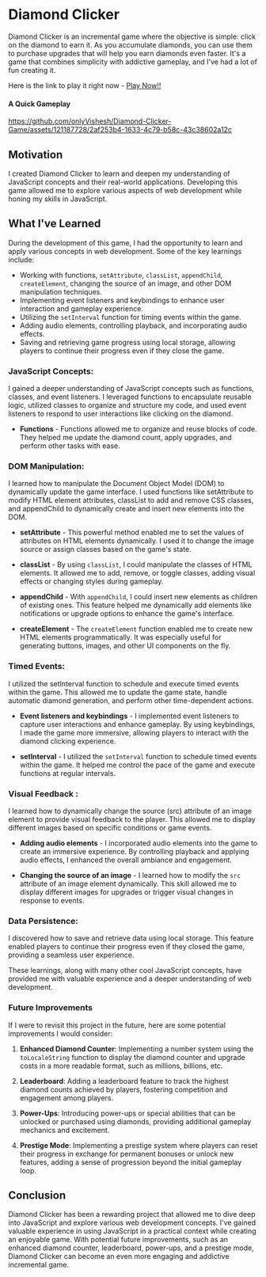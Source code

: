 # Diamond Clicker

Diamond Clicker is an incremental game where the objective is simple: click on the diamond to earn it. As you accumulate diamonds, you can use them to purchase upgrades that will help you earn diamonds even faster. It's a game that combines simplicity with addictive gameplay, and I've had a lot of fun creating it.

Here is the link to play it right now - [Play Now!!](https://diamond-clicker-game.vercel.app)

#### A Quick Gameplay

https://github.com/onlyVishesh/Diamond-Clicker-Game/assets/121187728/2af253b4-1633-4c79-b58c-43c38602a12c



## Motivation

I created Diamond Clicker to learn and deepen my understanding of JavaScript concepts and their real-world applications. Developing this game allowed me to explore various aspects of web development while honing my skills in JavaScript.


## What I've Learned

During the development of this game, I had the opportunity to learn and apply various concepts in web development. Some of the key learnings include:

- Working with functions, `setAttribute`, `classList`, `appendChild`, `createElement`, changing the source of an image, and other DOM manipulation techniques.
- Implementing event listeners and keybindings to enhance user interaction and gameplay experience.
- Utilizing the `setInterval` function for timing events within the game.
- Adding audio elements, controlling playback, and incorporating audio effects.
- Saving and retrieving game progress using local storage, allowing players to continue their progress even if they close the game.

### JavaScript Concepts: 
  I gained a deeper understanding of JavaScript concepts such as functions, classes, and event listeners. I leveraged functions to encapsulate reusable logic, utilized classes to organize and structure my code, and used event listeners to respond to user interactions like clicking on the diamond.

- **Functions** - Functions allowed me to organize and reuse blocks of code. They helped me update the diamond count, apply upgrades, and perform other tasks with ease.

### DOM Manipulation: 
  I learned how to manipulate the Document Object Model (DOM) to dynamically update the game interface. I used functions like setAttribute to modify HTML element attributes, classList to add and remove CSS classes, and appendChild to dynamically create and insert new elements into the DOM.

- **setAttribute** - This powerful method enabled me to set the values of attributes on HTML elements dynamically. I used it to change the image source or assign classes based on the game's state.

- **classList** - By using `classList`, I could manipulate the classes of HTML elements. It allowed me to add, remove, or toggle classes, adding visual effects or changing styles during gameplay.

- **appendChild** - With `appendChild`, I could insert new elements as children of existing ones. This feature helped me dynamically add elements like notifications or upgrade options to enhance the game's interface.

- **createElement** - The `createElement` function enabled me to create new HTML elements programmatically. It was especially useful for generating buttons, images, and other UI components on the fly.


### Timed Events:
  I utilized the setInterval function to schedule and execute timed events within the game. This allowed me to update the game state, handle automatic diamond generation, and perform other time-dependent actions.

- **Event listeners and keybindings** - I implemented event listeners to capture user interactions and enhance gameplay. By using keybindings, I made the game more immersive, allowing players to interact with the diamond clicking experience.

- **setInterval** - I utilized the `setInterval` function to schedule timed events within the game. It helped me control the pace of the game and execute functions at regular intervals.

### Visual Feedback : 
  I learned how to dynamically change the source (src) attribute of an image element to provide visual feedback to the player. This allowed me to display different images based on specific conditions or game events.

- **Adding audio elements** -
  I incorporated audio elements into the game to create an immersive experience. By controlling playback and applying audio effects, I enhanced the overall ambiance and engagement.

- **Changing the source of an image** -
  I learned how to modify the `src` attribute of an image element dynamically. This skill allowed me to display different images for upgrades or trigger visual changes in response to events.

### Data Persistence:
  I discovered how to save and retrieve data using local storage. This feature enabled players to continue their progress even if they closed the game, providing a seamless user experience.


These learnings, along with many other cool JavaScript concepts, have provided me with valuable experience and a deeper understanding of web development.


### Future Improvements

If I were to revisit this project in the future, here are some potential improvements I would consider:

1. **Enhanced Diamond Counter**: Implementing a number system using the `toLocaleString` function to display the diamond counter and upgrade costs in a more readable format, such as millions, billions, etc.

2. **Leaderboard**: Adding a leaderboard feature to track the highest diamond counts achieved by players, fostering competition and engagement among players.

3. **Power-Ups**: Introducing power-ups or special abilities that can be unlocked or purchased using diamonds, providing additional gameplay mechanics and excitement.

4. **Prestige Mode**: Implementing a prestige system where players can reset their progress in exchange for permanent bonuses or unlock new features, adding a sense of progression beyond the initial gameplay loop.

## Conclusion

Diamond Clicker has been a rewarding project that allowed me to dive deep into JavaScript and explore various web development concepts. I've gained valuable experience in using JavaScript in a practical context while creating an enjoyable game. With potential future improvements, such as an enhanced diamond counter, leaderboard, power-ups, and a prestige mode, Diamond Clicker can become an even more engaging and addictive incremental game.

